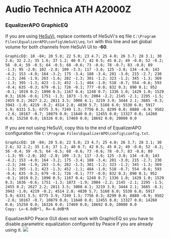 # Audio Technica ATH A2000Z
### EqualizerAPO GraphicEQ
If you are using [HeSuVi](https://sourceforge.net/projects/hesuvi/), replace contents of HeSuVi's eq file `C:\Program Files\EqualizerAPO\config\HeSuVi\eq.txt` with this line and set global volume for both channels from HeSuVi UI to **-60**.
```
GraphicEQ: 10 -84; 20 5.8; 22 5.0; 23 4.7; 25 4.0; 26 3.7; 28 3.1; 30 2.6; 32 2.2; 35 1.6; 37 1.2; 40 0.7; 42 0.5; 45 0.2; 49 -0.0; 52 -0.2; 56 -0.4; 59 -0.5; 64 -0.5; 68 -0.6; 73 -0.6; 78 -0.7; 83 -0.8; 89 -1.3; 95 -2.0; 102 -2.8; 109 -3.3; 117 -3.6; 125 -3.8; 134 -4.0; 143 -4.2; 153 -4.0; 164 -3.2; 175 -3.4; 188 -3.4; 201 -3.0; 215 -2.7; 230 -2.3; 246 -1.9; 263 -1.6; 282 -1.3; 301 -1.2; 323 -1.2; 345 -1.3; 369 -1.3; 395 -1.3; 423 -1.3; 452 -1.1; 484 -1.0; 518 -0.7; 554 -0.6; 593 -0.4; 635 -0.3; 679 -0.1; 726 -0.1; 777 -0.0; 832 0.3; 890 0.1; 952 -0.1; 1019 0.2; 1090 0.5; 1167 0.4; 1248 0.7; 1336 1.0; 1429 1.0; 1529 0.3; 1636 -0.6; 1751 -1.3; 1873 -1.9; 2004 -2.2; 2145 -2.1; 2295 -1.5; 2455 0.2; 2627 2.2; 2811 3.5; 3008 4.1; 3219 3.9; 3444 2.1; 3685 -0.3; 3943 -1.0; 4219 -0.2; 4514 2.8; 4830 5.7; 5168 6.0; 5530 6.0; 5917 5.9; 6331 5.5; 6775 3.9; 7249 1.3; 7756 0.3; 8299 0.0; 8880 -0.9; 9502 -2.6; 10167 -0.7; 10879 0.0; 11640 0.0; 12455 0.0; 13327 0.0; 14260 0.0; 15258 0.0; 16326 0.0; 17469 0.0; 18692 0.0; 20000 0.0
```
If you are not using HeSuVi, copy this to the end of EqualizerAPO configuration file `C:\Program Files\EqualizerAPO\config\config.txt`.
```
GraphicEQ: 10 -84; 20 5.8; 22 5.0; 23 4.7; 25 4.0; 26 3.7; 28 3.1; 30 2.6; 32 2.2; 35 1.6; 37 1.2; 40 0.7; 42 0.5; 45 0.2; 49 -0.0; 52 -0.2; 56 -0.4; 59 -0.5; 64 -0.5; 68 -0.6; 73 -0.6; 78 -0.7; 83 -0.8; 89 -1.3; 95 -2.0; 102 -2.8; 109 -3.3; 117 -3.6; 125 -3.8; 134 -4.0; 143 -4.2; 153 -4.0; 164 -3.2; 175 -3.4; 188 -3.4; 201 -3.0; 215 -2.7; 230 -2.3; 246 -1.9; 263 -1.6; 282 -1.3; 301 -1.2; 323 -1.2; 345 -1.3; 369 -1.3; 395 -1.3; 423 -1.3; 452 -1.1; 484 -1.0; 518 -0.7; 554 -0.6; 593 -0.4; 635 -0.3; 679 -0.1; 726 -0.1; 777 -0.0; 832 0.3; 890 0.1; 952 -0.1; 1019 0.2; 1090 0.5; 1167 0.4; 1248 0.7; 1336 1.0; 1429 1.0; 1529 0.3; 1636 -0.6; 1751 -1.3; 1873 -1.9; 2004 -2.2; 2145 -2.1; 2295 -1.5; 2455 0.2; 2627 2.2; 2811 3.5; 3008 4.1; 3219 3.9; 3444 2.1; 3685 -0.3; 3943 -1.0; 4219 -0.2; 4514 2.8; 4830 5.7; 5168 6.0; 5530 6.0; 5917 5.9; 6331 5.5; 6775 3.9; 7249 1.3; 7756 0.3; 8299 0.0; 8880 -0.9; 9502 -2.6; 10167 -0.7; 10879 0.0; 11640 0.0; 12455 0.0; 13327 0.0; 14260 0.0; 15258 0.0; 16326 0.0; 17469 0.0; 18692 0.0; 20000 0.0
Copy: L=-6.0dB*l, R=-6.0dB*R
```
EqualizerAPO Peace GUI does not work with GraphicEQ so you have to disable parametric equalization configured by Peace if you are already using it.
![](https://raw.githubusercontent.com/jaakkopasanen/AutoEq/master/results/Headphone.com/innerfidelity/onear/Audio%20Technica%20ATH%20A2000Z/Audio%20Technica%20ATH%20A2000Z.png)
